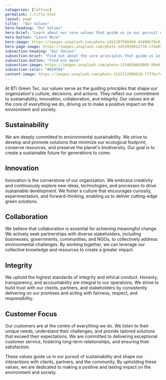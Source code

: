 ```yaml
---
categories: [leftnav]
permalink: /:title.html
layout: page
title:  "Our Values"
hero-heading: "Our Values"
hero-brief: "Learn about our core values that guide us in our pursuit of sustainability and making a positive impact."
hero-button: "Learn More"
hero-image: https://images.unsplash.com/photo-1451187580459-43490279c0fa?ixlib=rb-4.0.3&ixid=M3wxMjA3fDB8MHxwaG90by1wYWdlfHx8fGVufDB8fHx8fA%3D%3D&auto=format&fit=crop&w=2072&q=80
hero-page-image: https://images.unsplash.com/photo-1453959022778-cfda85dbe0f9?ixlib=rb-4.0.3&ixid=M3wxMjA3fDB8MHxwaG90by1wYWdlfHx8fGVufDB8fHx8fA%3D%3D&auto=format&fit=crop&w=2070&q=80
subsection-heading: "Our Values"
subsection-brief: "Find out about the core principles that guide us in our pursuit of sustainability."
subsection-button: "Find out more"
subsection-image: https://images.unsplash.com/photo-1534030665069-90e016e995e5?ixlib=rb-4.0.3&ixid=M3wxMjA3fDB8MHxwaG90by1wYWdlfHx8fGVufDB8fHx8fA%3D%3D&auto=format&fit=crop&w=2070&q=80
subsection-color: "#0285bb"
content-image: https://images.unsplash.com/photo-1523712999610-f77fbcfc3843?ixlib=rb-4.0.3&ixid=M3wxMjA3fDB8MHxwaG90by1wYWdlfHx8fGVufDB8fHx8fA%3D%3D&auto=format&fit=crop&w=2070&q=80
---
```


At BTi Green Tec, our values serve as the guiding principles that shape our organization's culture, decisions, and actions. They reflect our commitment to sustainability, innovation, collaboration, and integrity. Our values are at the core of everything we do, driving us to make a positive impact on the environment and society.

## Sustainability

We are deeply committed to environmental sustainability. We strive to develop and promote solutions that minimize our ecological footprint, conserve resources, and preserve the planet's biodiversity. Our goal is to create a sustainable future for generations to come.

## Innovation

Innovation is the cornerstone of our organization. We embrace creativity and continuously explore new ideas, technologies, and processes to drive sustainable development. We foster a culture that encourages curiosity, experimentation, and forward-thinking, enabling us to deliver cutting-edge green solutions.

## Collaboration

We believe that collaboration is essential for achieving meaningful change. We actively seek partnerships with diverse stakeholders, including businesses, governments, communities, and NGOs, to collectively address environmental challenges. By working together, we can leverage our collective knowledge and resources to create a greater impact.

## Integrity

We uphold the highest standards of integrity and ethical conduct. Honesty, transparency, and accountability are integral to our operations. We strive to build trust with our clients, partners, and stakeholders by consistently delivering on our promises and acting with fairness, respect, and responsibility.

## Customer Focus

Our customers are at the centre of everything we do. We listen to their unique needs, understand their challenges, and provide tailored solutions that exceed their expectations. We are committed to delivering exceptional customer service, fostering long-term relationships, and ensuring their satisfaction.

These values guide us in our pursuit of sustainability and shape our interactions with clients, partners, and the community. By upholding these values, we are dedicated to making a positive and lasting impact on the environment and society.
